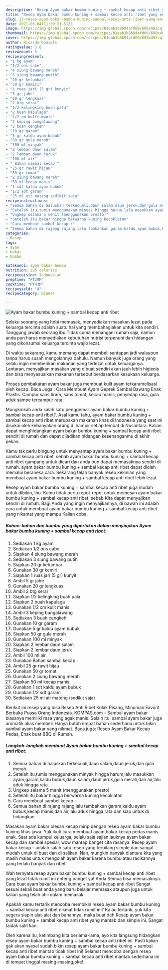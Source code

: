 ```yaml
---
description: "Resep Ayam bakar bumbu kuning + sambal kecap anti ribet yang enak dan Mudah Dibuat"
title: "Resep Ayam bakar bumbu kuning + sambal kecap anti ribet yang enak dan Mudah Dibuat"
slug: 12-resep-ayam-bakar-bumbu-kuning-sambal-kecap-anti-ribet-yang-enak-dan-mudah-dibuat
date: 2021-05-04T11:09:21.513Z
image: https://img-global.cpcdn.com/recipes/01eab1b8694afd00/680x482cq70/ayam-bakar-bumbu-kuning-sambal-kecap-anti-ribet-foto-resep-utama.jpg
thumbnail: https://img-global.cpcdn.com/recipes/01eab1b8694afd00/680x482cq70/ayam-bakar-bumbu-kuning-sambal-kecap-anti-ribet-foto-resep-utama.jpg
cover: https://img-global.cpcdn.com/recipes/01eab1b8694afd00/680x482cq70/ayam-bakar-bumbu-kuning-sambal-kecap-anti-ribet-foto-resep-utama.jpg
author: Ricardo Daniels
ratingvalue: 3.8
reviewcount: 5
recipeingredient:
- "1 kg ayam"
- "1/2 ons cabe"
- "4 siung bawang merah"
- "3 siung bawang putih"
- "20 gr ketumbar"
- "30 gr kemiri"
- "1 ruas jari (5 gr) kunyit"
- "5 gr jahe"
- "20 gr lengkuas"
- "2 btg serai"
- "1/2 kelingking buah pala"
- "2 buah kapulaga"
- "1/2 cm kulit manis"
- "3 keping bungalawang"
- "3 buah cengkeh"
- "10 gr garam"
- "5 gr kaldu ayam bubuk"
- "50 gr gula merah"
- "100 ml minyak"
- "2 lembar daun salam"
- "2 lembar daun jeruk"
- "100 ml air"
- " Bahan sambal kecap "
- "25 gr rawit hijau"
- "50 gr tomat"
- "2 siung bawang merah"
- "50 ml kecap manis"
- "1 sdt kaldu ayam bubuk"
- "1/2 sdt garam"
- "25 ml air mateng sedikit saja"
recipeinstructions:
- "Semua bahan di haluskan terkecuali,daun salam,daun jeruk,dan gula merah"
- "Setelah itu,tumis menggunakan minyak hingga harum,lalu masukkan ayam,garam,kaldu bubuk,daun salam,daun jeruk,gula merah,dan air,lalu aduk hingga rata"
- "Ungkep selama 5 menit (menggunakan presto)"
- "Setelah itu,bakar hingga berwarna kuning kecoklatan"
- "Cara membuat sambel kecap :"
- "Semua bahan di rajang rajang,lalu tambahkan garam,kaldu ayam bubuk,kecap manis,dan air,lalu aduk hingga rata dan siap untuk di hidangkan"
categories:
- Resep
tags:
- ayam
- bakar
- bumbu

katakunci: ayam bakar bumbu 
nutrition: 285 calories
recipecuisine: Indonesian
preptime: "PT29M"
cooktime: "PT43M"
recipeyield: "4"
recipecategory: Dinner

---
```



![Ayam bakar bumbu kuning + sambal kecap anti ribet](https://img-global.cpcdn.com/recipes/01eab1b8694afd00/680x482cq70/ayam-bakar-bumbu-kuning-sambal-kecap-anti-ribet-foto-resep-utama.jpg)

Selaku seorang yang hobi memasak, menyediakan masakan lezat pada keluarga tercinta adalah suatu hal yang membahagiakan untuk kita sendiri. Tanggung jawab seorang ibu Tidak cuma menangani rumah saja, namun anda pun harus menyediakan kebutuhan nutrisi terpenuhi dan hidangan yang dikonsumsi keluarga tercinta wajib lezat.

Di waktu  sekarang, kamu memang dapat membeli santapan jadi walaupun tanpa harus susah mengolahnya dahulu. Namun banyak juga orang yang selalu ingin memberikan makanan yang terlezat untuk keluarganya. Lantaran, menyajikan masakan yang dibuat sendiri akan jauh lebih higienis dan bisa menyesuaikan makanan tersebut berdasarkan kesukaan keluarga. 

Proses pembakaran ayam bakar juga membuat kulit ayam terkaramelisasi oleh kecap. Baca Juga : Cara Membuat Ayam Geprek Sambal Bawang Enak Praktis. Campur saos tiram, saos tomat, kecap manis, penyedap rasa, gula aduk sampe tercampur rata.

Mungkinkah anda salah satu penggemar ayam bakar bumbu kuning + sambal kecap anti ribet?. Asal kamu tahu, ayam bakar bumbu kuning + sambal kecap anti ribet merupakan makanan khas di Indonesia yang saat ini disukai oleh kebanyakan orang di hampir setiap tempat di Nusantara. Kalian dapat menghidangkan ayam bakar bumbu kuning + sambal kecap anti ribet sendiri di rumah dan dapat dijadikan hidangan kesenanganmu di akhir pekan.

Kamu tak perlu bingung untuk menyantap ayam bakar bumbu kuning + sambal kecap anti ribet, sebab ayam bakar bumbu kuning + sambal kecap anti ribet gampang untuk dicari dan anda pun dapat memasaknya sendiri di rumah. ayam bakar bumbu kuning + sambal kecap anti ribet dapat diolah memalui beraneka cara. Sekarang telah banyak resep kekinian yang membuat ayam bakar bumbu kuning + sambal kecap anti ribet lebih lezat.

Resep ayam bakar bumbu kuning + sambal kecap anti ribet juga mudah untuk dibikin, lho. Kamu tidak perlu repot-repot untuk memesan ayam bakar bumbu kuning + sambal kecap anti ribet, sebab Kita dapat menyajikan sendiri di rumah. Bagi Anda yang ingin menyajikannya, di bawah ini adalah cara untuk membuat ayam bakar bumbu kuning + sambal kecap anti ribet yang nikamat yang mampu Kalian coba.

<!--inarticleads1-->

##### Bahan-bahan dan bumbu yang diperlukan dalam menyiapkan Ayam bakar bumbu kuning + sambal kecap anti ribet:

1. Sediakan 1 kg ayam
1. Sediakan 1/2 ons cabe
1. Siapkan 4 siung bawang merah
1. Sediakan 3 siung bawang putih
1. Siapkan 20 gr ketumbar
1. Gunakan 30 gr kemiri
1. Siapkan 1 ruas jari (5 gr) kunyit
1. Ambil 5 gr jahe
1. Gunakan 20 gr lengkuas
1. Ambil 2 btg serai
1. Siapkan 1/2 kelingking buah pala
1. Siapkan 2 buah kapulaga
1. Gunakan 1/2 cm kulit manis
1. Ambil 3 keping bungalawang
1. Sediakan 3 buah cengkeh
1. Gunakan 10 gr garam
1. Gunakan 5 gr kaldu ayam bubuk
1. Siapkan 50 gr gula merah
1. Gunakan 100 ml minyak
1. Siapkan 2 lembar daun salam
1. Siapkan 2 lembar daun jeruk
1. Ambil 100 ml air
1. Gunakan  Bahan sambal kecap :
1. Ambil 25 gr rawit hijau
1. Gunakan 50 gr tomat
1. Gunakan 2 siung bawang merah
1. Siapkan 50 ml kecap manis
1. Gunakan 1 sdt kaldu ayam bubuk
1. Gunakan 1/2 sdt garam
1. Sediakan 25 ml air mateng (sedikit saja)


Berikut ini resep yang bisa Resep Anti Ribet Kolak Pisang, Minuman Favorit Berbuka Puasa Orang Indonesia. KOMPAS.com - Sambal ayam bakar biasanya memiliki rasa yang agak manis. Selain itu, sambal ayam bakar juga aromatik alias memberi Hanya butuh empat bahan sederhana untuk bikin sambal ayam bakar yang nikmat. Baca juga: Resep Ayam Bakar Kecap Pedas, Enak buat BBQ di Rumah. 

<!--inarticleads2-->

##### Langkah-langkah membuat Ayam bakar bumbu kuning + sambal kecap anti ribet:

1. Semua bahan di haluskan terkecuali,daun salam,daun jeruk,dan gula merah
1. Setelah itu,tumis menggunakan minyak hingga harum,lalu masukkan ayam,garam,kaldu bubuk,daun salam,daun jeruk,gula merah,dan air,lalu aduk hingga rata
1. Ungkep selama 5 menit (menggunakan presto)
1. Setelah itu,bakar hingga berwarna kuning kecoklatan
1. Cara membuat sambel kecap :
1. Semua bahan di rajang rajang,lalu tambahkan garam,kaldu ayam bubuk,kecap manis,dan air,lalu aduk hingga rata dan siap untuk di hidangkan


Masakan ayam bakar olesan kecap mirip dengan resep ayam bakar bumbu kuning khas jawa. Yuk ikuti cara membuat ayam bakar kecap pedas manis enak. Saat ada kumpul keluarga, selalu saja sajian lauknya ayam bakar kecap dan sambal spesial, wow mantap banget cita rasanya. Resep ayam bakar kecap - adalah salah satu resep yang terbilang simple dan sangat mudah untuk di buat dan di sajikan. Nah, mungkin banyak diantara kita yang masih malas untuk mengolah ayam bakar karena bumbu atau racikannya yang terlalu banyak dan ribet. 

Wah ternyata resep ayam bakar bumbu kuning + sambal kecap anti ribet yang lezat tidak rumit ini enteng banget ya! Anda Semua bisa memasaknya. Cara buat ayam bakar bumbu kuning + sambal kecap anti ribet Sangat sesuai sekali buat anda yang baru belajar memasak ataupun juga untuk kalian yang telah ahli dalam memasak.

Apakah kamu tertarik mencoba membikin resep ayam bakar bumbu kuning + sambal kecap anti ribet nikmat tidak rumit ini? Kalau tertarik, yuk kita segera siapin alat-alat dan bahannya, maka buat deh Resep ayam bakar bumbu kuning + sambal kecap anti ribet yang mantab dan simple ini. Sangat taidak sulit kan. 

Oleh karena itu, ketimbang kita berlama-lama, ayo kita langsung hidangkan resep ayam bakar bumbu kuning + sambal kecap anti ribet ini. Pasti kalian gak akan nyesel sudah bikin resep ayam bakar bumbu kuning + sambal kecap anti ribet mantab tidak ribet ini! Selamat mencoba dengan resep ayam bakar bumbu kuning + sambal kecap anti ribet mantab sederhana ini di tempat tinggal masing-masing,oke!.

